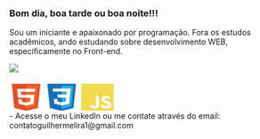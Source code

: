 ### Bom dia, boa tarde ou boa noite!!!  
  Sou um iniciante e apaixonado por programação. Fora os estudos acadêmicos, ando estudando sobre desenvolvimento WEB, especificamente no Front-end.
<div>
  <a href="https://github.com/LiraDeveloper">
  <img height="180em" src="https://github-readme-stats.vercel.app/api/top-langs/?username=LiraDeveloper&layout=compact&langs_count=16&theme=highcontrast"/></a>
</div>
<div style="display: inline_block"><br>
  <img align="center" alt="Lira.HTML" height="50" width="60" src="https://raw.githubusercontent.com/devicons/devicon/master/icons/html5/html5-original.svg" style="max-width:100%">
  <img align="center" alt="Lira.CSS" height="50" width="60" src="https://raw.githubusercontent.com/devicons/devicon/master/icons/css3/css3-original.svg" style="max-width:100%">
  <img align="center" alt="Lira.JS" height="50" width="60" src="https://raw.githubusercontent.com/devicons/devicon/master/icons/javascript/javascript-plain.svg" style="max-width:100%"
</div>
<br>
- Acesse o meu LinkedIn ou me contate através do email: contatoguilhermelira1@gmail.com
